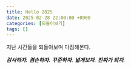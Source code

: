 ```yaml
---
title: Hello 2025
date: 2025-02-28 22:00:00 +0900
categories: [되돌아보기]
tags: []
---
```


지난 시간들을 되돌아보며 다짐해본다.

***감사하자.***
***겸손하자.***
***꾸준하자.***
***넓게보자.***
***진짜가 되자.***



